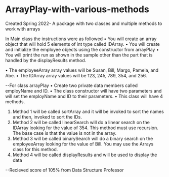# ArrayPlay-with-various-methods
Created Spring 2022- A package with two classes and multiple methods to work with arrays

In Main class the instructions were as followed 
•	You will create an array object that will hold 5 elements of int type called IDArray.
•	You will create and initialize the employee objects using the constructor from arrayPlay
•	You will print the run as shown in the sample other than the part that is handled by the displayResults method.

• The employeeArray array values will be Susan, Bill, Margo, Pamela, and Abe.
• The IDArray array values will be 123, 245, 789, 354, and 256.

--For class arrayPlay
•	Create two private data members called employName and ID.
•	The class constructor will have two parameters and will set the employName and ID to their parameters.
•	This class will have 4 methods.
1.	Method 1 will be called sortArray and it will be invoked to sort the names and then, invoked to sort the IDs.
2.	Method 2 will be called linearSearch will do a linear search on the IDArray looking for the value of 354. This method must use recursion. The base case is that the value is not in the array.
3.	Method 3 will be called binarySearch will do a binary search on the employeeArray looking for the value of Bill. You may use the Arrays class for this method.
4.	Method 4 will be called displayResults and will be used to display the data

--Recieved score of 105% from Data Structure Professor
